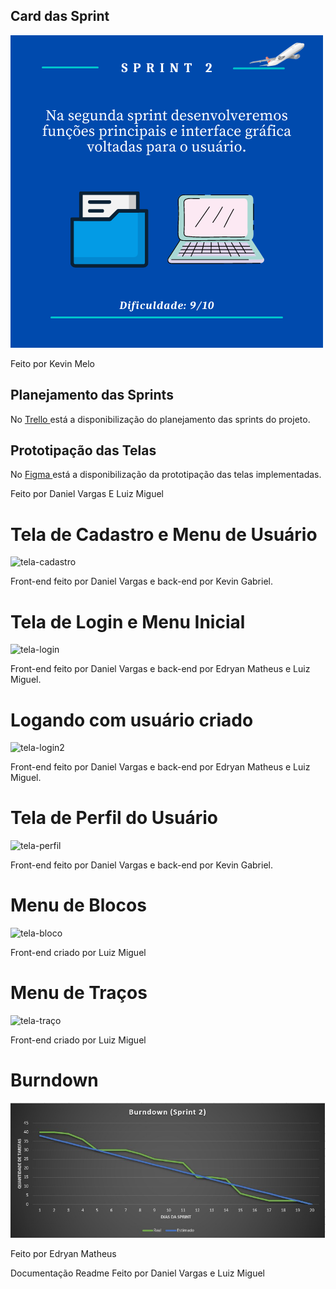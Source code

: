 ## Card das Sprint
  ![card_2](https://github.com/Salitop/HandbookPlane_4ADS-A/blob/Sprint-1/Doc/Cards/Card_2.png)

Feito por Kevin Melo

## Planejamento das Sprints
No <a href='https://trello.com/b/n0Ky9r1p/api-4sem'> Trello </a>
está a disponibilização do planejamento das sprints do projeto.

## Prototipação das Telas
No <a href='https://www.figma.com/file/KNN1fCOdvzGhXHruUsJOYl/HandBookPlane?node-id=0%3A1'> Figma </a>
está a disponibilização da prototipação das telas implementadas.

Feito por Daniel Vargas E Luiz Miguel

# Tela de Cadastro e Menu de Usuário

![tela-cadastro](https://media2.giphy.com/media/Zu91KIWkQ6N9jR79Y5/giphy.gif?cid=790b7611a67ce432ca26b0d97dec88248dfed78d7d78f7bf&rid=giphy.gif&ct=g)

Front-end feito por Daniel Vargas e back-end por Kevin Gabriel.

# Tela de Login e Menu Inicial

![tela-login](https://media3.giphy.com/media/XYN0WW65QHVo2vufiE/giphy.gif?cid=790b7611b89621e871c4dab1f14a5c14ce5c4d80fe688a2d&rid=giphy.gif&ct=g)

Front-end feito por Daniel Vargas e back-end por Edryan Matheus e Luiz Miguel.

# Logando com usuário criado

![tela-login2](https://media2.giphy.com/media/MLIUXo1QmFivarRFE1/giphy.gif?cid=790b761152d03b7881197c0f843701154b922f3e839ef845&rid=giphy.gif&ct=g)

Front-end feito por Daniel Vargas e back-end por Edryan Matheus e Luiz Miguel.

# Tela de Perfil do Usuário

![tela-perfil](https://media4.giphy.com/media/EuKOPLwu9KQCMqg7ny/giphy.gif?cid=790b7611083cca12117612e08db080e8853b3e4cd03b431a&rid=giphy.gif&ct=g)

Front-end feito por Daniel Vargas e back-end por Kevin Gabriel.

# Menu de Blocos

![tela-bloco](https://media.giphy.com/media/ncvW7Xiz8C6JhXCpJn/giphy.gif)

Front-end criado por Luiz Miguel

# Menu de Traços

![tela-traço](https://media.giphy.com/media/l27RMaihsd3ne3N26m/giphy.gif)

Front-end criado por Luiz Miguel

# Burndown
![burndown-sprint2](https://github.com/Salitop/HandbookPlane_4ADS-A/blob/Sprint-2/Doc/Burndown/Burndown_sprint2.jpeg)

Feito por Edryan Matheus

Documentação Readme Feito por Daniel Vargas e Luiz Miguel
